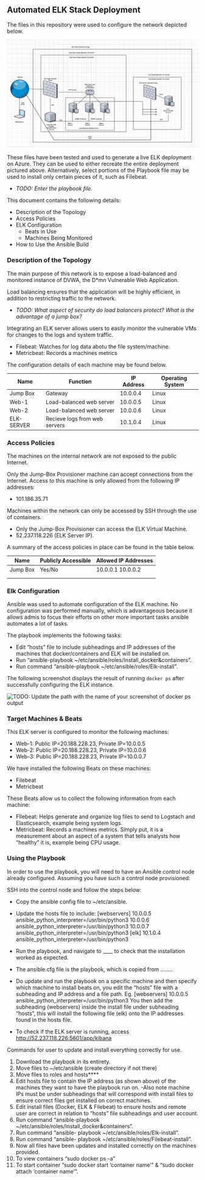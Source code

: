 ## Automated ELK Stack Deployment

The files in this repository were used to configure the network depicted below.

![Link Name](Images/Red_Team_Network.png)

These files have been tested and used to generate a live ELK deployment on Azure. They can be used to either recreate the entire deployment pictured above. Alternatively, select portions of the Playbook file may be used to install only certain pieces of it, such as Filebeat.

  - _TODO: Enter the playbook file._

This document contains the following details:
- Description of the Topology
- Access Policies
- ELK Configuration
  - Beats in Use
  - Machines Being Monitored
- How to Use the Ansible Build


### Description of the Topology

The main purpose of this network is to expose a load-balanced and monitored instance of DVWA, the D*mn Vulnerable Web Application.

Load balancing ensures that the application will be highly efficient, in addition to restricting traffic to the network.
- _TODO: What aspect of security do load balancers protect? What is the advantage of a jump box?_

Integrating an ELK server allows users to easily monitor the vulnerable VMs for changes to the logs and system traffic.
- Filebeat: Watches for log data abotu the file system/machine.
- Metricbeat: Records a machines metrics

The configuration details of each machine may be found below.

| Name      | Function                      | IP Address | Operating System |
|-----------|-------------------------------|------------|------------------|
| Jump Box  | Gateway                       | 10.0.0.4   | Linux            |
| Web-1     | Load-balanced web server      | 10.0.0.5   | Linux            |
| Web-2     | Load-balanced web server      | 10.0.0.6   | Linux            |
| ELK-SERVER| Recieve logs from web servers | 10.1.0.4   | Linux            |

### Access Policies

The machines on the internal network are not exposed to the public Internet. 

Only the Jump-Box Provisioner machine can accept connections from the Internet. Access to this machine is only allowed from the following IP addresses:
- 101.186.35.71

Machines within the network can only be accessed by SSH through the use of containers.
- Only the Jump-Box Provisioner can access the ELK Virtual Machine.
- 52.237.118.226 (ELK Server IP). 

A summary of the access policies in place can be found in the table below.

| Name     | Publicly Accessible | Allowed IP Addresses |
|----------|---------------------|----------------------|
| Jump Box | Yes/No              | 10.0.0.1 10.0.0.2    |
|          |                     |                      |
|          |                     |                      |

### Elk Configuration

Ansible was used to automate configuration of the ELK machine. No configuration was performed manually, which is advantageous because it allows admis to focus their efforts on other more important tasks ansible automates a lot of tasks. 

The playbook implements the following tasks:
- Edit “hosts” file to include subheadings and IP addresses of the machines that docker/containers and ELK will be installed on. 
- Run “ansible-playbook ~/etc/ansible/roles/Install_docker&containers”.
- Run command “ansible-playbook ~/etc/ansible/roles/Elk-install”.


The following screenshot displays the result of running `docker ps` after successfully configuring the ELK instance.

![TODO: Update the path with the name of your screenshot of docker ps output](Images/docker_ps_output.png)

### Target Machines & Beats
This ELK server is configured to monitor the following machines:
- Web-1: Public IP=20.188.228.23, Private IP=10.0.0.5
- Web-2: Public IP=20.188.228.23, Private IP=10.0.0.6
- Web-3: Public IP=20.188.228.23, Private IP=10.0.0.7


We have installed the following Beats on these machines:
- Filebeat
- Metricbeat

These Beats allow us to collect the following information from each machine:
- FIlebeat: Helps generate and organize log files to send to Logstach and Elasticsearch, example being system logs. 
- Metricbeat: Records a machines metrics. Simply put, it is a measurement about an aspect of a system that tells analysts how “healthy” it is, example being CPU usage. 


### Using the Playbook
In order to use the playbook, you will need to have an Ansible control node already configured. Assuming you have such a control node provisioned: 

SSH into the control node and follow the steps below:
- Copy the ansible config file to ~/etc/ansible.
- Update the hosts file to include:
[webservers]
10.0.0.5 ansible_python_interpreter=/usr/bin/python3
10.0.0.6 ansible_python_interpreter=/usr/bin/python3
10.0.0.7 ansible_python_interpreter=/usr/bin/python3
[elk]
10.1.0.4 ansible_python_interpreter=/usr/bin/python3

- Run the playbook, and navigate to ____ to check that the installation worked as expected.

- The ansible.cfg file is the playbook, which is copied from ........
- Do update and run the playbook on a specific machine and then specify which machine to install beats on, you edit the “hosts” file with a subheading and IP address and a file path. Eg. 
[webservers]
10.0.0.5 ansible_python_interpreter=/usr/bin/python3
You then add the subheading (webservers) inside the install file under subheading “hosts”, this will install the following file (elk) onto the IP addresses found in the hosts file. 

- To check if the ELK server is running, access http://52.237.118.226:5601/app/kibana 

Commands for user to update and install everything correctly for use.
1.	Download the playbook in its entirety. 
2.	Move files to ~/etc/ansible (create directory if not there)
3.	Move files to roles and hosts****
4.	Edit hosts file to contain the IP address (as shown above) of the machines they want to have the playbook run on. -Also note machine IPs must be under subheadings that will correspond with install files to ensure correct files get installed on correct machines.
5.	Edit install files (Docker, ELK & Filebeat) to ensure hosts and remote user are correct in relation to “hosts” file subheadings and user account. 
6.	Run command “ansible-playbook ~/etc/ansible/roles/Install_docker&containers”.
7.	Run command “ansible- playbook ~/etc/ansible/roles/Elk-install”.
8.	Run command “ansible- playbook ~/etc/ansible/roles/Filebeat-install”.
9.	Now all files have been updates and installed correctly on the machines provided.
10.	To view containers “sudo docker ps -a” 
11.	To start container “sudo docker start ‘container name’” & “sudo docker attach ‘container name’”. 
